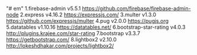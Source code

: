 "# em" 
1.firebase-admin v5.5.1 https://github.com/firebase/firebase-admin-node
2.express v4.16.2 https://expressjs.com/
3.multer v1.3.0 https://github.com/expressjs/multer
4.pug v2.0.0 https://pugjs.org
5.datatables v1.10.16 https://datatables.net/
6.bootstrap-star-rating v4.0.3 http://plugins.krajee.com/star-rating
7.bootstrap v3.3.7 https://getbootstrap.com/
8.lightbox2 v2.10.0 http://lokeshdhakar.com/projects/lightbox2/